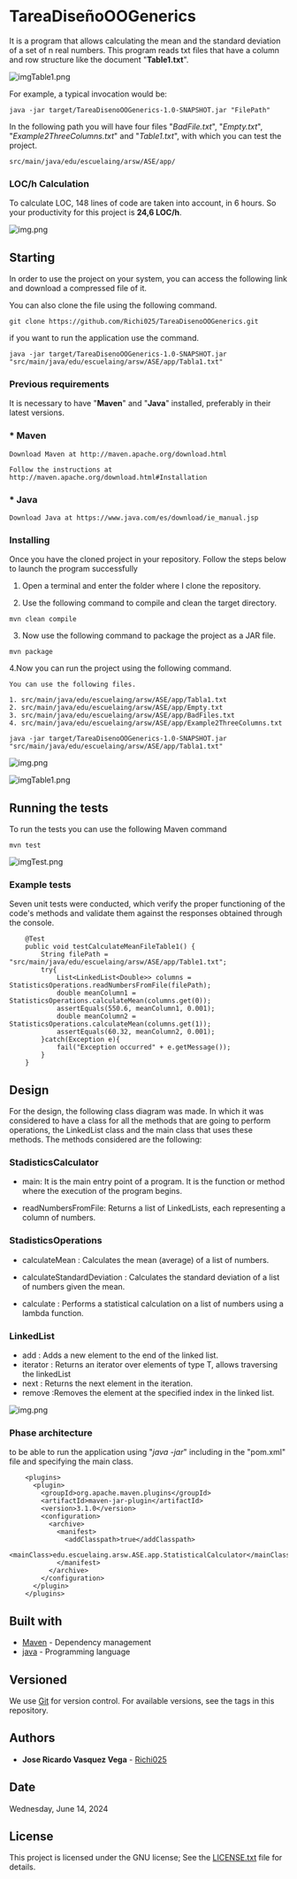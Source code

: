 
# TareaDiseñoOOGenerics


It is a program that allows calculating the mean and the standard deviation of a set of n real numbers. This program reads txt files that have a column and row structure like the document "**Table1.txt**".

![imgTable1.png](Images%2FimgTable1.png)

For example, a typical invocation would be:
```
java -jar target/TareaDisenoOOGenerics-1.0-SNAPSHOT.jar "FilePath"
```

In the following path you will have four files "*BadFile.txt*", "*Empty.txt*", "*Example2ThreeColumns.txt*" and "*Table1.txt*", with which you can test the project.

```
src/main/java/edu/escuelaing/arsw/ASE/app/
```
### LOC/h Calculation

To calculate LOC, 148 lines of code are taken into account, in 6 hours. So your productivity for this project is **24,6 LOC/h**.

![img.png](Images%2Fimg.png)

## Starting

In order to use the project on your system, you can access the following link and download a compressed file of it.

You can also clone the file using the following command.

```
git clone https://github.com/Richi025/TareaDisenoOOGenerics.git
```
if you want to run the application use the command.

```
java -jar target/TareaDisenoOOGenerics-1.0-SNAPSHOT.jar "src/main/java/edu/escuelaing/arsw/ASE/app/Tabla1.txt"
```


### Previous requirements

It is necessary to have "**Maven**" and "**Java**" installed, preferably in their latest versions.

### * Maven
```
Download Maven at http://maven.apache.org/download.html 

Follow the instructions at http://maven.apache.org/download.html#Installation
```
### * Java

```
Download Java at https://www.java.com/es/download/ie_manual.jsp
```


### Installing

Once you have the cloned project in your repository. Follow the steps below to launch the program successfully

1. Open a terminal and enter the folder where I clone the repository.

2. Use the following command to compile and clean the target directory.
```
mvn clean compile
```
3. Now use the following command to package the project as a JAR file.

```
mvn package
```

4.Now you can run the project using the following command.

```
You can use the following files.

1. src/main/java/edu/escuelaing/arsw/ASE/app/Tabla1.txt 
2. src/main/java/edu/escuelaing/arsw/ASE/app/Empty.txt
3. src/main/java/edu/escuelaing/arsw/ASE/app/BadFiles.txt
4. src/main/java/edu/escuelaing/arsw/ASE/app/Example2ThreeColumns.txt

java -jar target/TareaDisenoOOGenerics-1.0-SNAPSHOT.jar "src/main/java/edu/escuelaing/arsw/ASE/app/Tabla1.txt"
```
![img.png](Images/imgm.png)

![imgTable1.png](Images%2FimgTable1.png)



## Running the tests

To run the tests you can use the following Maven command

```
mvn test
```
![imgTest.png](Images%2FimgTest.png)

### Example tests

Seven unit tests were conducted, which verify the proper functioning of the code's methods and validate them against the responses obtained through the console.
```
    @Test
    public void testCalculateMeanFileTable1() {
        String filePath = "src/main/java/edu/escuelaing/arsw/ASE/app/Table1.txt";
        try{
            List<LinkedList<Double>> columns = StatisticsOperations.readNumbersFromFile(filePath);
            double meanColumn1 = StatisticsOperations.calculateMean(columns.get(0));
            assertEquals(550.6, meanColumn1, 0.001);
            double meanColumn2 = StatisticsOperations.calculateMean(columns.get(1));
            assertEquals(60.32, meanColumn2, 0.001);
        }catch(Exception e){
            fail("Exception occurred" + e.getMessage());
        }
    }
```
## Design

For the design, the following class diagram was made. In which it was considered to have a class for all the methods that are going to perform operations, the LinkedList class and the main class that uses these methods.
The methods considered are the following:

### StadisticsCalculator

* main: It is the main entry point of a program. It is the function or method where the execution of the program begins.

* readNumbersFromFile: Returns a list of LinkedLists, each representing a column of numbers.

### StadisticsOperations

* calculateMean : Calculates the mean (average) of a list of numbers.

* calculateStandardDeviation : Calculates the standard deviation of a list of numbers given the mean.

* calculate : Performs a statistical calculation on a list of numbers using a lambda function.


### LinkedList

* add : Adds a new element to the end of the linked list.
* iterator : Returns an iterator over elements of type T, allows traversing the linkedList
* next : Returns the next element in the iteration.
* remove :Removes the element at the specified index in the linked list.

![img.png](Images/imgDesing.png)

### Phase architecture

to be able to run the application using "*java -jar*" including in the "pom.xml" file and specifying the main class.

```
    <plugins>
      <plugin>
        <groupId>org.apache.maven.plugins</groupId>
        <artifactId>maven-jar-plugin</artifactId>
        <version>3.1.0</version>
        <configuration>
          <archive>
            <manifest>
              <addClasspath>true</addClasspath>
              <mainClass>edu.escuelaing.arsw.ASE.app.StatisticalCalculator</mainClass>
            </manifest>
          </archive>
        </configuration>
      </plugin>
    </plugins>
```
## Built with

* [Maven](https://maven.apache.org/) - Dependency management
* [java](https://www.java.com/es/) - Programming language

## Versioned

We use [Git](https://github.com/) for version control. For available versions, see the tags in this repository.

## Authors

* **Jose Ricardo Vasquez Vega** - [Richi025](https://github.com/Richi025)

## Date

Wednesday, June 14, 2024

## License

This project is licensed under the GNU license; See the [LICENSE.txt](LICENSE.txt) file for details.